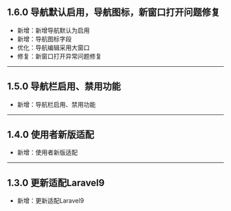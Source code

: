 ## 1.6.0 导航默认启用，导航图标，新窗口打开问题修复

- 新增：新增导航默认为启用
- 新增：导航图标字段
- 优化：导航编辑采用大窗口
- 修复：新窗口打开异常问题修复

---

## 1.5.0 导航栏启用、禁用功能

- 新增：导航栏启用、禁用功能

---

## 1.4.0 使用者新版适配

- 新增：使用者新版适配

---

## 1.3.0 更新适配Laravel9

- 新增：更新适配Laravel9
